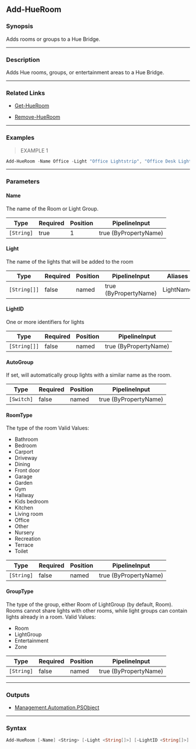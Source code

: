 Add-HueRoom
-----------

### Synopsis
Adds rooms or groups to a Hue Bridge.

---

### Description

Adds Hue rooms, groups, or entertainment areas to a Hue Bridge.

---

### Related Links
* [Get-HueRoom](Get-HueRoom.md)

* [Remove-HueRoom](Remove-HueRoom.md)

---

### Examples
> EXAMPLE 1

```PowerShell
Add-HueRoom -Name Office -Light "Office Lightstrip", "Office Desk Light 1", "Office Desk Light 2" -RoomType Office
```

---

### Parameters
#### **Name**
The name of the Room or Light Group.

|Type      |Required|Position|PipelineInput        |
|----------|--------|--------|---------------------|
|`[String]`|true    |1       |true (ByPropertyName)|

#### **Light**
The name of the lights that will be added to the room

|Type        |Required|Position|PipelineInput        |Aliases  |
|------------|--------|--------|---------------------|---------|
|`[String[]]`|false   |named   |true (ByPropertyName)|LightName|

#### **LightID**
One or more identifiers for lights

|Type        |Required|Position|PipelineInput        |
|------------|--------|--------|---------------------|
|`[String[]]`|false   |named   |true (ByPropertyName)|

#### **AutoGroup**
If set, will automatically group lights with a similar name as the room.

|Type      |Required|Position|PipelineInput        |
|----------|--------|--------|---------------------|
|`[Switch]`|false   |named   |true (ByPropertyName)|

#### **RoomType**
The type of the room
Valid Values:

* Bathroom
* Bedroom
* Carport
* Driveway
* Dining
* Front door
* Garage
* Garden
* Gym
* Hallway
* Kids bedroom
* Kitchen
* Living room
* Office
* Other
* Nursery
* Recreation
* Terrace
* Toilet

|Type      |Required|Position|PipelineInput        |
|----------|--------|--------|---------------------|
|`[String]`|false   |named   |true (ByPropertyName)|

#### **GroupType**
The type of the group, either Room of LightGroup (by default, Room).
Rooms cannot share lights with other rooms, while light groups can contain lights already in a room.
Valid Values:

* Room
* LightGroup
* Entertainment
* Zone

|Type      |Required|Position|PipelineInput        |
|----------|--------|--------|---------------------|
|`[String]`|false   |named   |true (ByPropertyName)|

---

### Outputs
* [Management.Automation.PSObject](https://learn.microsoft.com/en-us/dotnet/api/System.Management.Automation.PSObject)

---

### Syntax
```PowerShell
Add-HueRoom [-Name] <String> [-Light <String[]>] [-LightID <String[]>] [-AutoGroup] [-RoomType <String>] [-GroupType <String>] [<CommonParameters>]
```

